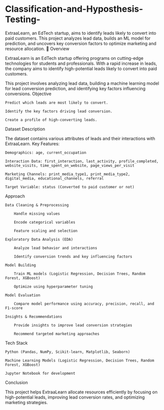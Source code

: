 # Classification-and-Hyposthesis-Testing-
ExtraaLearn, an EdTech startup, aims to identify leads likely to convert into paid customers. This project analyzes lead data, builds an ML model for prediction, and uncovers key conversion factors to optimize marketing and resource allocation. 🚀
Overview

ExtraaLearn is an EdTech startup offering programs on cutting-edge technologies for students and professionals. With a rapid increase in leads, the company aims to identify high-potential leads likely to convert into paid customers.

This project involves analyzing lead data, building a machine learning model for lead conversion prediction, and identifying key factors influencing conversions.
Objective

    Predict which leads are most likely to convert.

    Identify the key factors driving lead conversion.

    Create a profile of high-converting leads.

Dataset Description

The dataset contains various attributes of leads and their interactions with ExtraaLearn.
Key Features:

    Demographics: age, current_occupation

    Interaction Data: first_interaction, last_activity, profile_completed, website_visits, time_spent_on_website, page_views_per_visit

    Marketing Channels: print_media_type1, print_media_type2, digital_media, educational_channels, referral

    Target Variable: status (Converted to paid customer or not)

Approach

    Data Cleaning & Preprocessing

        Handle missing values

        Encode categorical variables

        Feature scaling and selection

    Exploratory Data Analysis (EDA)

        Analyze lead behavior and interactions

        Identify conversion trends and key influencing factors

    Model Building

        Train ML models (Logistic Regression, Decision Trees, Random Forest, XGBoost)

        Optimize using hyperparameter tuning

    Model Evaluation

        Compare model performance using accuracy, precision, recall, and F1-score

    Insights & Recommendations

        Provide insights to improve lead conversion strategies

        Recommend targeted marketing approaches

Tech Stack

    Python (Pandas, NumPy, Scikit-learn, Matplotlib, Seaborn)

    Machine Learning Models (Logistic Regression, Decision Trees, Random Forest, XGBoost)

    Jupyter Notebook for development

Conclusion

This project helps ExtraaLearn allocate resources efficiently by focusing on high-potential leads, improving lead conversion rates, and optimizing marketing strategies.

